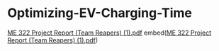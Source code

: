 # Optimizing-EV-Charging-Time
[ME 322 Project Report (Team Reapers) (1).pdf](https://github.com/user-attachments/files/16880561/ME.322.Project.Report.Team.Reapers.1.pdf)
embed([ME 322 Project Report (Team Reapers) (1).pdf](https://github.com/user-attachments/files/16880581/ME.322.Project.Report.Team.Reapers.1.pdf))

